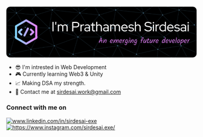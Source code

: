 ![Header](./github-header.png)
<!-- <h1 align="center">Hey there 👋 I'm Prathamesh Sirdesai</h1>
<h3 align="center">An emerging future developer</h3> -->

- 😎 I'm intrested in Web Development
- 🎮 Currently learning Web3 & Unity
- 📈 Making DSA my strength.
- 📩 Contact me at sirdesai.work@gmail.com
<h3>Connect with me on</h3>
<div>
  <a href="www.linkedin.com/in/sirdesai-exe"><img src="https://www.freepnglogos.com/uploads/linkedin-logo-design-30.png" height="40" alt="www.linkedin.com/in/sirdesai-exe" /></a>
  <a href="https://www.instagram.com/sirdesai.exe/"><img src="https://www.freepnglogos.com/uploads/logo-ig-png/logo-ig-instagram-new-logo-vector-download-13.png" height="40" alt="https://www.instagram.com/sirdesai.exe/" /></a>
</div>
